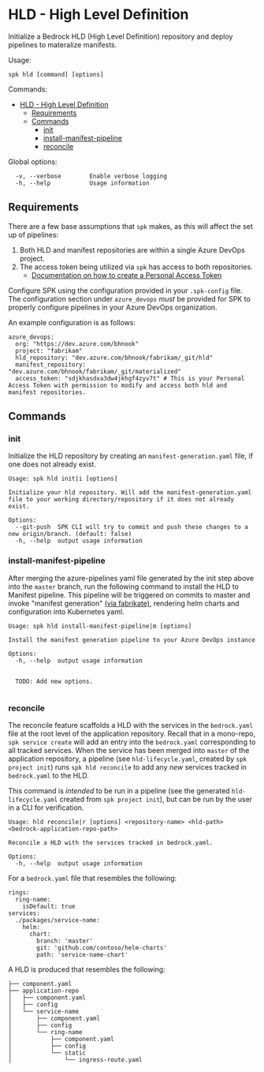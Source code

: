 # HLD - High Level Definition

Initialize a Bedrock HLD (High Level Definition) repository and deploy pipelines
to materalize manifests.

Usage:

```
spk hld [command] [options]
```

Commands:

- [HLD - High Level Definition](#hld---high-level-definition)
  - [Requirements](#requirements)
  - [Commands](#commands)
    - [init](#init)
    - [install-manifest-pipeline](#install-manifest-pipeline)
    - [reconcile](#reconcile)

Global options:

```
  -v, --verbose        Enable verbose logging
  -h, --help           Usage information
```

## Requirements

There are a few base assumptions that `spk` makes, as this will affect the set
up of pipelines:

1. Both HLD and manifest repositories are within a single Azure DevOps project.
2. The access token being utilized via `spk` has access to both repositories.
   - [Documentation on how to create a Personal Access Token](https://docs.microsoft.com/en-us/azure/devops/organizations/accounts/use-personal-access-tokens-to-authenticate?view=azure-devops)

Configure SPK using the configuration provided in your `.spk-config` file. The
configuration section under `azure_devops` _must_ be provided for SPK to
properly configure pipelines in your Azure DevOps organization.

An example configuration is as follows:

```
azure_devops:
  org: "https://dev.azure.com/bhnook"
  project: "fabrikam"
  hld_repository: "dev.azure.com/bhnook/fabrikam/_git/hld"
  manifest_repository: "dev.azure.com/bhnook/fabrikam/_git/materialized"
  access_token: "sdjkhasdxa3dw4jkhgf4zyv7t" # This is your Personal Access Token with permission to modify and access both hld and manifest repositories.
```

## Commands

### init

Initialize the HLD repository by creating an `manifest-generation.yaml` file, if
one does not already exist.

```
Usage: spk hld init|i [options]

Initialize your hld repository. Will add the manifest-generation.yaml file to your working directory/repository if it does not already exist.

Options:
  --git-push  SPK CLI will try to commit and push these changes to a new origin/branch. (default: false)
  -h, --help  output usage information

```

### install-manifest-pipeline

After merging the azure-pipelines yaml file generated by the init step above
into the `master` branch, run the following command to install the HLD to
Manifest pipeline. This pipeline will be triggered on commits to master and
invoke "manifest generation"
[(via fabrikate)](https://github.com/microsoft/fabrikate), rendering helm charts
and configuration into Kubernetes yaml.

```
Usage: spk hld install-manifest-pipeline|m [options]

Install the manifest generation pipeline to your Azure DevOps instance

Options:
  -h, --help  output usage information


  TODO: Add new options.


```

### reconcile

The reconcile feature scaffolds a HLD with the services in the `bedrock.yaml`
file at the root level of the application repository. Recall that in a
mono-repo, `spk service create` will add an entry into the `bedrock.yaml`
corresponding to all tracked services. When the service has been merged into
`master` of the application repository, a pipeline (see `hld-lifecycle.yaml`,
created by `spk project init`) runs `spk hld reconcile` to add any _new_
services tracked in `bedrock.yaml` to the HLD.

This command is _intended_ to be run in a pipeline (see the generated
`hld-lifecycle.yaml` created from `spk project init`), but can be run by the
user in a CLI for verification.

```
Usage: hld reconcile|r [options] <repository-name> <hld-path> <bedrock-application-repo-path>

Reconcile a HLD with the services tracked in bedrock.yaml.

Options:
  -h, --help  output usage information
```

For a `bedrock.yaml` file that resembles the following:

```
rings:
  ring-name:
    isDefault: true
services:
  ./packages/service-name:
    helm:
      chart:
        branch: 'master'
        git: 'github.com/contoso/helm-charts'
        path: 'service-name-chart'
```

A HLD is produced that resembles the following:

```
├── component.yaml
├── application-repo
│   ├── component.yaml
│   ├── config
│   └── service-name
│       ├── component.yaml
│       ├── config
│       └── ring-name
│           ├── component.yaml
│           ├── config
│           └── static
│               └── ingress-route.yaml
```
